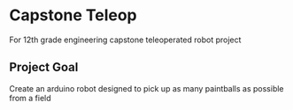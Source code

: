 # Capstone Teleop
For 12th grade engineering capstone teleoperated robot project

## Project Goal
Create an arduino robot designed to pick up as many paintballs as possible from a field


